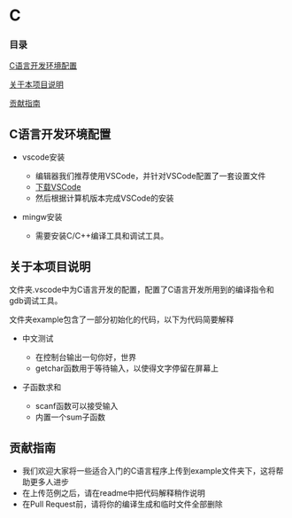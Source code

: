 # C

### 目录

[C语言开发环境配置](#c语言开发环境配置)

[关于本项目说明](#关于本项目说明)

[贡献指南](#贡献指南)

## C语言开发环境配置

- vscode安装
  - 编辑器我们推荐使用VSCode，并针对VSCode配置了一套设置文件
  - [下载VSCode](https://code.visualstudio.com/download)
  - 然后根据计算机版本完成VSCode的安装

- mingw安装
  - 需要安装C/C++编译工具和调试工具。

## 关于本项目说明

文件夹.vscode中为C语言开发的配置，配置了C语言开发所用到的编译指令和gdb调试工具。

文件夹example包含了一部分初始化的代码，以下为代码简要解释

- 中文测试
  - 在控制台输出一句你好，世界
  - getchar函数用于等待输入，以使得文字停留在屏幕上

- 子函数求和
  - scanf函数可以接受输入
  - 内置一个sum子函数

## 贡献指南

- 我们欢迎大家将一些适合入门的C语言程序上传到example文件夹下，这将帮助更多人进步
- 在上传范例之后，请在readme中把代码解释稍作说明
- 在Pull Request前，请将你的编译生成和临时文件全部删除